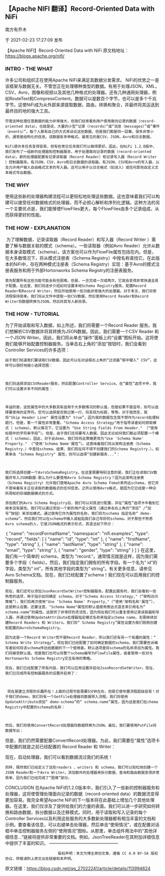 ## 【Apache NIFI 翻译】Record-Oriented Data with NiFi

南方有乔木

于 2021-02-23 17:27:09 发布

【Apache NIFI】Record-Oriented Data with NiFi
原文档地址：https://blogs.apache.org/nifi/



### INTRO - THE WHAT

许多公司和组织正在使用Apache NiFi来满足其数据分发需求。 NiFi的优势之一是该框架与数据无关。不管您正在处理哪种类型的数据。有用于处理JSON，XML，CSV，Avro，图像和视频以及其他几种格式的处理器。还有几种通用处理器，例如RouteText和CompressContent。数据可以是数百个字节，也可以是多个千兆字节。这使NiFi成为从外部来源提取数据，路由，转换和聚合，并最终将其运送到最终目的地的强大工具。

    尽管这种处理任意数据的能力非常强大，但我们经常看到用户使用面向记录的数据（record-oriented data）。也就是说，大量的小型“记录（records）”或“消息（messages）”或“事件（events）”。每个人都有自己的方式来谈论这些数据，但是我们都是同一回事。很多非常小的，通常是结构化的信息。该数据有多种格式。最常见的是CSV，JSON，Avro和日志数据。
    
    NiFi使许多任务变得容易，但有些常见任务我们可以做得更好。因此，在NiFi 1.2.0版中，我们发布了一组新的处理器和控制器服务，用于处理面向记录的数据（record-oriented data）。新的处理器配置有记录读取器（Record Reader）和记录写入器（Record Writer ）控制器服务。有JSON，CSV，Avro和日志数据的读取器。有JSON，CSV和Avro的写入器，以及允许用户输入自由格式文本的写入器。这可以用于以日志格式（如读入）或任何其他自定义文本格式写出数据。

### THE WHY

使用这些新的处理器构建流程可以更轻松地处理这些数据。这也意味着我们可以构建可以接受任何数据格式的处理器，而不必担心解析和序列化逻辑。这种方法的另一个主要优点是，我们能够使FlowFiles更大，每个FlowFiles由多个记录组成，从而获得更好的性能。

### THE HOW - EXPLANATION

​    为了理解数据，记录读取器（Record Reader）和写入器（Record Writer ）需要了解与数据关联的模式（schema）。一些读取器（例如Avro Reader）允许从数据本身读取模式（schema）。该方案也可以作为FlowFile属性包括在内。但是，在大多数情况下，将从模式注册表（Schema Registry）中按名称查找它。在此版本的NiFi中，存在两种模式注册表（Schema Registry）实现：基于Avro的模式注册表服务和用于外部Hortonworks Schema Registry的注册表服务。

    首先配置所有这些功能可能会有些困难。但是，一旦完成一次或两次，它就会变得非常快速且易于配置。在这里，我们将逐步介绍如何设置本地Schema Registry服务，配置Record Reader和Record Writer，然后开始使用一些功能非常强大的处理器。对于本文，我们将使流程保持简单。我们将从文件中提取一些CSV数据，然后使用Record Reader和Record Writer将数据转换为JSON，然后将其写入新目录。

### THE HOW - TUTORIAL

为了开始读取和写入数据，如上所述，我们将需要一个Record Reader 服务。我们想解析CSV数据并将其转换为JSON数据。因此，我们需要一个CSV Reader 和一个JSON Writer。因此，我们将从单击“操作”面板上的“设置”图标开始。这将使我们能够开始配置控制器服务。当单击右上角的“添加”按钮时，我们会看到Controller Services的许多选项：



    由于我们知道我们要读取CSV数据，因此可以在对话框右上角的“过滤器”框中键入“ CSV”，这样可以很好地缩小选择范围：



    我们将选择添加CSVReader服务，然后配置Controller Service。在“属性”选项卡中，我们可以设置许多不同的属性：



    幸运的是，这些属性中的大多数具有适用于大多数情况的默认值，但是如果不是逗号，则可以选择要使用的定界符。您可以选择是否跳过第一行，将其视为标题，等等。对于我而言，我将"Skip Header Line" 属性设置为“ true”，因为我的数据包含我不想作为record处理标题行。但是，第一个属性非常重要。"Schema Access Strategy"用于指导读者如何获取模式（ schema）。默认情况下，它设置为 "Use String Fields From Header." （“使用标题中的字符串字段”）。但是，由于我们还将要写入数据，因此无论如何我们都必须配置一个模式（ schema）。因此，对于此demo，我们将将此策略更改为"Use 'Schema Name' Property." （“使用'Schema Name'属性”）。这意味着我们将从架构注册表（Schema Registry.）中查找schema。结果，我们现在将不得不创建我们的Schema Registry.）。如果单击 "Schema Registry" 属性，则可以选择“创建新服务...”：



    我们将选择创建一个AvroSchemaRegistry。在这里需要特别注意的是，我们正在读取CSV数据并写入JSON数据-那么为什么要使用Avro Schema Registry？因为此架构注册表（Schema Registry）允许我们使用Apache Avro Schema Fomat来传达schema，但它并不意味着有关正在读取的数据格式的任何信息。之所以使用Avro格式，是因为它已经是一种众所周知的存储数据模式的方式。
    
    添加我们的Avro Schema Registry后，我们可以对其进行配置，并在“属性”选项卡中看到它根本没有属性。我们可以通过添加一个新的用户定义属性（通过单击右上角的“添加” /“加号”按钮）来添加模式。通过使用它作为属性的名称，我们将为schema 指定名称“ demo-schema”。然后我们可以在schema中输入或粘贴我们自己写好的schema。对于那些不熟悉Avro schema的人，它是JSON格式的表示形式，其语法如下所示：

｛
  "name": "recordFormatName",
  "namespace": "nifi.examples",
  "type": "record",
  "fields": [
    { "name": "id", "type": "int" },
    { "name": "firstName", "type": "string" },
    { "name": "lastName", "type": "string" },
    { "name": "email", "type": "string" },
    { "name": "gender", "type": "string" }
  ]
}
    在这里，我们有一个简单的 schema，类型为 "record."。通常情况就是这样，因为我们需要多个字段（ fields）。然后，我们指定我们拥有的所有字段。有一个名为“ id”的字段，类型为“ int”，所有其他字段的类型为“ string”。有关更多信息，请参见Avro Schema文档。现在，我们已经配置了schema！我们现在可以启用我们的控制器服务。

    现在，我们还可以添加JsonRecordSetWriter控制器服务。配置此服务时，我们会看到一些熟悉的选项，用于指示如何确定 schema。对于"Schema Access Strategy,"（“架构访问策略”），我们将再次使用"Use 'Schema Name' Property,"（“使用'架构名称'属性”），这是默认设置。还要注意，"Schema Name"属性的默认值使用表达式语言来引用名为“ schema.name”的属性。这提供了非常好的灵活性，因为现在我们可以重复使用记录读取器和写入器，并通过使用UpdateAttribute处理器指定模式名称来指定schema name。无需继续创建Record Readers 和 Writers。我们将“ Schema Registry”属性设置为我们刚刚创建和配置的AvroSchemaRegistry。
    
    因为这是一个Record Writer而不是Record Reader，所以我们还有另一个有趣的属性：“ Schema Write Strategy”。现在我们已经配置了如何确定数据的schema，我们需要告诉编写者如何将该schema传达给数据的下一个使用者。默认选项是将schema的名称添加为属性。我们将接受默认值。但是我们也可以将整个schema编写为FlowFile属性，或者使用一些对与Hortonworks Schema Registry交互有用的策略。
    
    现在，我们已经配置了所有内容，我们可以应用设置并启动JsonRecordSetWriter。现在，我们已完成所有控制器服务的设置并启用了：



     现在是建立流程的乐趣所在！上面的过程可能需要5分钟左右，但是它使布置流程超级容易！对于我们的demo，我们将有一个GetFile处理器将数据带入流程。我们将使用UpdateAttribute添加“ demo-schema”的“ schema.name”属性，因为这是我们在chema Registry中配置的schema的名称：

 

    然后，我们将使用ConvertRecord处理器将数据转换为JSON。最后，我们要使用PutFile将数据写出：



 但是，我们仍然需要配置ConvertRecord处理器。为此，我们需要在“属性”选项卡中配置的就是之前已经配置的 Record Reader 和 Writer：



现在，启动处理器，我们可以看到数据流过我们的系统！

 

    同样，既然我们已经定义了这些readers 、writers 和 schema，我们可以轻松地创建一个JSON Reader和一个Avro Writer。添加额外的处理器来拆分数据，查询和路由数据变得非常简单，因为我们已经完成了“困难”部分。

 


CONCLUSION
    在Apache NiFi的1.2.0版本中，我们引入了一些新的控制器服务和处理器，这将使管理处理面向记录的数据（record-oriented data）的数据流变得更加容易。我完全希望Apache NiFi的下一版本将在此基础上增加几个其他处理器。在这里，我们仅涉及了提供给我们的力量的表面。我们可以进一步研究如何转换和路由数据，拆分数据以及迁移模式。同时，用于读取和写入记录的每个Controller Services以及利用这些服务的大多数新处理器都有相当丰富的文档和示例。要查看该信息，可以右键单击处理器，然后单击“使用情况”，或在配置对话框中单击控制器服务左侧的“使用情况”图标。从那里，单击组件用法中的“其他详细信息...”链接将提供非常重要的文档。例如，JsonTreeReader在其附加详细信息中提供了丰富的知识。
————————————————

                            版权声明：本文为博主原创文章，遵循 CC 4.0 BY-SA 版权协议，转载请附上原文出处链接和本声明。

原文链接：https://blog.csdn.net/qq_27022241/article/details/113994624